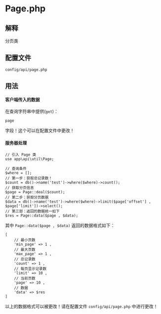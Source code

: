 # Page.php

## 解释

分页类

## 配置文件

`config/api/page.php`

## 用法

#### 客户端传入的数据

在查询字符串中提供(`get`)：

````
page
````

字段！这个可以在配置文件中更改！

#### 服务器处理

````
// 引入 Page 类
use app\api\util\Page;

// 查询条件
$where = [];
// 第一步：获取总记录数！
$count = db()->name('test')->where($where)->count();
// 获取分页信息
$page = Page::deal($count);
// 第二步：获取分页数据
$data = db()->name('test')->where($where)->limit($page['offset'] , $page['limit'])->select();
// 第三部：返回的数据统一如下
$res = Page::data($page , $data);
````

其中 `Page::data($page , $data)` 返回的数据格式如下：

````
[
    // 最小页数
    'min_page' => 1 ,
    // 最大页数
    'max_page' => 1 ,
    // 总记录数
    'count' => 1 ,
    // 每页显示记录数
    'limit' => 10 ,
    // 当前页数
    'page' => 10 ,
    // 数据
    'data' => $res
]
````

以上的数据格式可以被更改！请在配置文件 `config/api/page.php` 中进行更改！